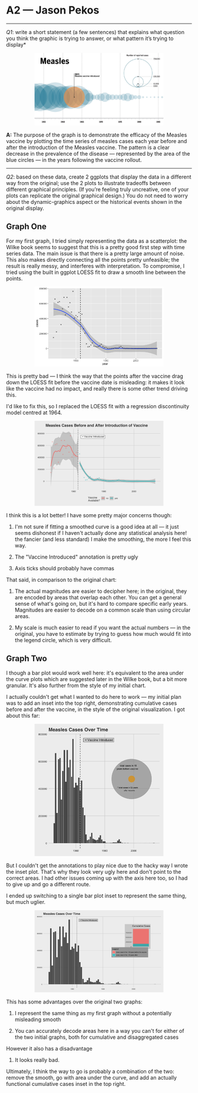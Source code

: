 # A2 —  Jason Pekos

---

*Q1*: write a short statement (a few sentences) that explains what question you think the graphic is trying to answer, or what pattern it’s trying to display*




<p align="center">
  <img src="https://raw.githubusercontent.com/JasonPekos/Stat744/main/HW2/you_graph_original.jpg" width="350" title="initial graph from https://www.science.org/news/2017/04/here-s-visual-proof-why-vaccines-do-more-good-harm">

</p>



**A:**  The purpose of the graph is to demonstrate the efficacy of the Measles vaccine by plotting the time series of measles cases each year before and after the introduction of the Measles vaccine. The pattern is a clear decrease in the prevalence of the disease — represented by the area of the blue circles — in the years following the vaccine rollout. 


---

*Q2*: based on these data, create 2 ggplots that display the data in a different way from the original; use the 2 plots to illustrate tradeoffs between different graphical principles. (If you’re feeling truly uncreative, one of your plots can replicate the original graphical design.) You do not need to worry about the dynamic-graphics aspect or the historical events shown in the original display.




## Graph One

For my first graph, I tried simply representing the data as a scatterplot: the Wilke book seems to suggest that this is a pretty good first step with time series data. The main issue is that there is a pretty large amount of noise. This also makes directly connecting all the points pretty unfeasible; the result is really messy, and interferes with interpretation. To compromise, I tried using the built in ggplot LOESS fit to draw a smooth line between the points. 

<p align="center">
  <img src="https://raw.githubusercontent.com/JasonPekos/Stat744/main/HW2/RplotLOESSsimple.png" width="350" title="First Attempt">
</p>

This is pretty bad — I think the way that the points after the vaccine drag down the LOESS fit before the vaccine date is misleading: it makes it look like the vaccine had no impact, and really there is some other trend driving this. 

I'd like to fix this, so I replaced the LOESS fit with a regression discontinuity model centred at 1964. 

<p align="center">
  <img src="https://raw.githubusercontent.com/JasonPekos/Stat744/main/HW2/AsgPlot1.png" width="350" title="Second Attempt at First Attempt">
</p>


I think this is a lot better! I have some pretty major concerns though:

1. I'm not sure if fitting a smoothed curve is a good idea at all — it just seems dishonest if I haven't actually done any statistical analysis here! the fancier (and less standard) I make the smoothing, the more I feel this way. 

2. The "Vaccine Introduced" annotation is pretty ugly 

3. Axis ticks should probably have commas

That said, in comparison to the original chart:

1. The actual magnitudes are easier to decipher here; in the original, they are encoded by areas that overlap each other. You can get a general sense of what's going on, but it's hard to compare specific early years. Magnitudes are easier to decode on a common scale than using circular areas.

2. My scale is much easier to read if you want the actual numbers — in the original, you have to estimate by trying to guess how much would fit into the legend circle, which is very difficult. 

## Graph Two

I though a bar plot would work well here: it's equivalent to the area under the curve plots which are suggested later in the Wilke book, but a bit more granular. It's also further from the style of my initial chart. 

I actually couldn't get what I wanted to do here to work — my initial plan was to add an inset into the top right, demonstrating cumulative cases before and after the vaccine, in the style of the original visualization. I got about this far:


<p align="center">
  <img src="https://raw.githubusercontent.com/JasonPekos/Stat744/main/HW2/The_Failed_Bubbleplot_Inlet.png" width="350" title="First Attempt at Second Attempt">
</p>

But I couldn't get the annotations to play nice due to the hacky way I wrote the inset plot. That's why they look very ugly here and don't point to the correct areas. I had other issues coming up with the axis here too, so I had to give up and go a different route.

I ended up switching to a single bar plot inset to represent the same thing, but much uglier. 








<p align="center">
  <img src="https://raw.githubusercontent.com/JasonPekos/Stat744/main/HW2/AsgPlot2.png" width="350" title="Second Attempt at Second Attempt">
</p>

This has some advantages over the original two graphs:

1. I represent the same thing as my first graph without a potentially misleading smooth 

2. You can accurately decode areas here in a way you can't for either of the two initial graphs, both for cumulative and disaggregated cases 

However it also has a disadvantage

1. It looks really bad.

Ultimately, I think the way to go is probably a combination of the two: remove the smooth, go with area under the curve, and add an actually functional cumulative cases inset in the top right. 




